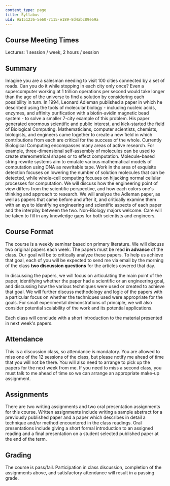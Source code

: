 ```yaml
---
content_type: page
title: Syllabus
uid: 9a151236-5e60-7115-e189-8d4abc89e69a
---
```


Course Meeting Times
--------------------

Lectures: 1 session / week, 2 hours / session

Summary
-------

Imagine you are a salesman needing to visit 100 cities connected by a set of roads. Can you do it while stopping in each city only once? Even a supercomputer working at 1 trillion operations per second would take longer than the age of the universe to find a solution by considering each possibility in turn. In 1994, Leonard Adleman published a paper in which he described using the tools of molecular biology - including nucleic acids, enzymes, and affinity purification with a biotin-avidin magnetic bead system - to solve a smaller 7-city example of this problem. His paper generated enormous scientific and public interest, and kick-started the field of Biological Computing. Mathematicians, computer scientists, chemists, biologists, and engineers came together to create a new field in which contributions from each are critical for the success of the whole. Currently Biological Computing encompasses many areas of active research. For example, three-dimensional self-assembly of molecules can be used to create stereometrical shapes or to effect computation. Molecule-based string rewrite systems aim to emulate various mathematical models of computation using DNA as rewritable tape. Work in the area of exquisite detection focuses on lowering the number of solution molecules that can be detected, while whole-cell computing focuses on hijacking normal cellular processes for computation. We will discuss how the engineering point of view differs from the scientific perspective, and how each colors one's thinking and approach to research. We will analyze the Adleman paper, as well as papers that came before and after it, and critically examine them with an eye to identifying engineering and scientific aspects of each paper and the interplay between the two. Non-Biology majors welcome. Care will be taken to fill in any knowledge gaps for both scientists and engineers.

Course Format
-------------

The course is a weekly seminar based on primary literature. We will discuss two original papers each week. The papers must be read **in advance** of the class. Our goal will be to critically analyze these papers. To help us achieve that goal, each of you will be expected to send me via email by the morning of the class **two discussion questions** for the articles covered that day.

In discussing the papers, we will focus on articulating the main point of the paper, identifying whether the paper had a scientific or an engineering goal, and discussing how the various techniques were used or created to achieve that goal. We will further discuss methodology and logic of the papers with a particular focus on whether the techniques used were appropriate for the goals. For small experimental demonstrations of principle, we will also consider potential scalability of the work and its potential applications.

Each class will conclude with a short introduction to the material presented in next week's papers.

Attendance
----------

This is a discussion class, so attendance is mandatory. You are allowed to miss one of the 12 sessions of the class, but please notify me ahead of time that you will not be there. You will also need to arrange to pick up the papers for the next week from me. If you need to miss a second class, you must talk to me ahead of time so we can arrange an appropriate make-up assignment.

Assignments
-----------

There are two writing assignments and two oral presentation assignments for this course. Written assignments include writing a sample abstract for a previously published paper and a paper which describes in detail a technique and/or method encountered in the class readings. Oral presentations include giving a short formal introduction to an assigned reading and a final presentation on a student selected published paper at the end of the term.

Grading
-------

The course is pass/fail. Participation in class discussion, completion of the assignments above, and satisfactory attendance will result in a passing grade.